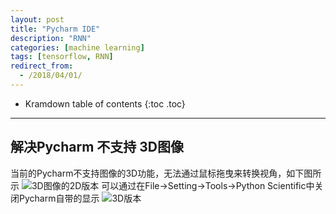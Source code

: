 ```yaml
---
layout: post
title: "Pycharm IDE"
description: "RNN"
categories: [machine learning]
tags: [tensorflow, RNN]
redirect_from: 
  - /2018/04/01/
---  
```

* Kramdown table of contents
{:toc .toc}
---

## 解决Pycharm 不支持 3D图像
当前的Pycharm不支持图像的3D功能，无法通过鼠标拖曳来转换视角，如下图所示
![3D图像的2D版本](http://images.sailblade.com/3D%E7%BB%98%E5%9B%BE%E7%9A%842D%E7%89%88%E6%9C%AC.PNG)
可以通过在File->Setting->Tools->Python Scientific中关闭Pycharm自带的显示
![3D版本](http://images.sailblade.com/3D%20%E7%BB%98%E5%9B%BE%E7%89%88%E6%9C%AC.PNG)



